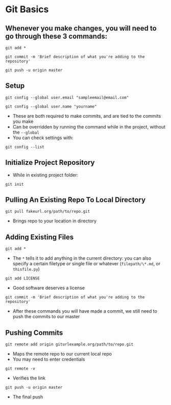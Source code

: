 # Git Basics

## Whenever you make changes, you will need to go through these 3 commands:

`git add *`

`git commit -m 'Brief description of what you're adding to the repository'`

`git push -u origin master`

## Setup
`git config --global user.email "sampleemail@email.com"`

`git config --global user.name "yourname"`
* These are both required to make commits, and are tied to the commits you make
* Can be overridden by running the command while in the project, without the `--global` 
* You can check settings with:

`git config --list`

## Initialize Project Repository
* While in existing project folder:

`git init`

## Pulling An Existing Repo To Local Directory

`git pull fakeurl.org/path/to/repo.git`
* Brings repo to your location in directory

## Adding Existing Files
`git add *`
* The `*` tells it to add anything in the current directory: you can also specify a certain filetype or single file or whatever (`filepath/\*.md`, or `thisfile.py`)

`git add LICENSE`
* Good software deserves a license

`git commit -m 'Brief description of what you're adding to the repository'`
* After these commands you will have made a commit, we still need to push the commits to our master

## Pushing Commits

`git remote add origin giturlexample.org/path/to/repo.git`
* Maps the remote repo to our current local repo
* You may need to enter credentials

`git remote -v`
* Verifies the link

`git push -u origin master`
* The final push


